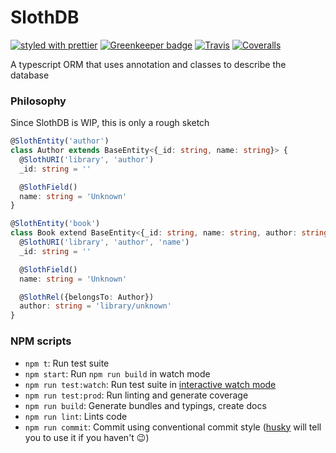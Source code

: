 # SlothDB

[![styled with prettier](https://img.shields.io/badge/styled_with-prettier-ff69b4.svg)](https://github.com/prettier/prettier)
[![Greenkeeper badge](https://badges.greenkeeper.io/compactd/slothdb.svg)](https://greenkeeper.io/)
[![Travis](https://img.shields.io/travis/compactd/slothdb.svg)](https://travis-ci.org/alexjoverm/slothdb)
[![Coveralls](https://img.shields.io/coveralls/compactd/slothdb.svg)](https://coveralls.io/github/compactd/slothdb)

A typescript ORM that uses annotation and classes to describe the database

### Philosophy

Since SlothDB is WIP, this is only a rough sketch 

```ts
@SlothEntity('author')
class Author extends BaseEntity<{_id: string, name: string}> {
  @SlothURI('library', 'author')
  _id: string = ''

  @SlothField()
  name: string = 'Unknown'
}

@SlothEntity('book')
class Book extend BaseEntity<{_id: string, name: string, author: string}> {
  @SlothURI('library', 'author', 'name')
  _id: string = ''

  @SlothField()
  name: string = 'Unknown'

  @SlothRel({belongsTo: Author})
  author: string = 'library/unknown'
}
```
### NPM scripts

 - `npm t`: Run test suite
 - `npm start`: Run `npm run build` in watch mode
 - `npm run test:watch`: Run test suite in [interactive watch mode](http://facebook.github.io/jest/docs/cli.html#watch)
 - `npm run test:prod`: Run linting and generate coverage
 - `npm run build`: Generate bundles and typings, create docs
 - `npm run lint`: Lints code
 - `npm run commit`: Commit using conventional commit style ([husky](https://github.com/typicode/husky) will tell you to use it if you haven't :wink:)

